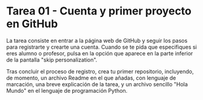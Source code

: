 # Tarea 01 - Cuenta y primer proyecto en GitHub
La tarea consiste en entrar a la página web de GitHub y seguir los pasos para registrarte y crearte una cuenta. Cuando se te pida que especifiques si eres alumno o profesor, 
pulsa en la opción que aparece en la parte inferior de la pantalla "skip personalization". 

Tras concluir el proceso de registro, crea tu primer repositorio, incluyendo, de momento, un archivo Readme en el que añadas, con lenguaje de marcación, 
una breve explicación de la tarea, y un archivo sencillo "Hola Mundo" en el lenguaje de programación Python. 